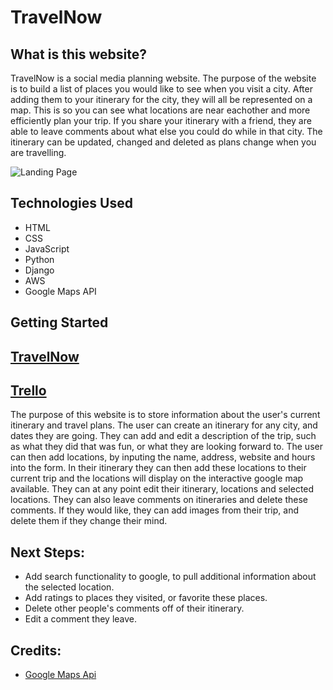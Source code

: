 # TravelNow

## What is this website?
TravelNow is a social media planning website. The purpose of the website is to build a list of places you would like to see when you visit a city. After adding them to your itinerary for the city, they will all be represented on a map. This is so you can see what locations are near eachother and more efficiently plan your trip. If you share your itinerary with a friend, they are able to leave comments about what else you could do while in that city. The itinerary can be updated, changed and deleted as plans change when you are travelling. 

![Landing Page](https://i.imgur.com/t7aBjQt.png)

## Technologies Used
* HTML
* CSS
* JavaScript
* Python
* Django
* AWS
* Google Maps API

## Getting Started

[TravelNow](https://travel-now-sei.herokuapp.com/)
---------------
[Trello](https://trello.com/b/P02E5PUY/project-3)
---------------

The purpose of this website is to store information about the user's current itinerary and travel plans. The user can create an itinerary for any city, and dates they are going. They can add and edit a description of the trip, such as what they did that was fun, or what they are looking forward to. The user can then add locations, by inputing the name, address, website and hours into the form. In their itinerary they can then add these locations to their current trip and the locations will display on the interactive google map available. They can at any point edit their itinerary, locations and selected locations. They can also leave comments on itineraries and delete these comments. If they would like, they can add images from their trip, and delete them if they change their mind. 

## Next Steps: 
- Add search functionality to google, to pull additional information about the selected location. 
- Add ratings to places they visited, or favorite these places. 
- Delete other people's comments off of their itinerary.
- Edit a comment they leave. 


## Credits:
- [Google Maps Api](https://developers.google.com/maps)